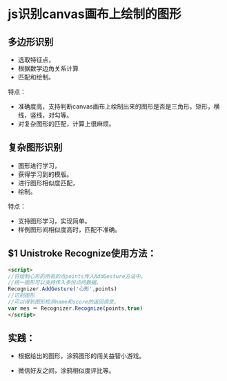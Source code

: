 js识别canvas画布上绘制的图形
==================================

## 多边形识别

* 选取特征点，
* 根据数学边角关系计算
* 匹配和绘制。

特点：
  * 准确度高，支持判断canvas画布上绘制出来的图形是否是三角形，矩形，横线，竖线，对勾等。
  * 对复杂图形的匹配，计算上很麻烦。


## 复杂图形识别

* 图形进行学习，
* 获得学习到的模版。
* 进行图形相似度匹配，
* 绘制。

特点：
   * 支持图形学习，实现简单。
   * 样例图形间相似度高时，匹配不准确。

## $1 Unistroke Recognize使用方法：

```markdown
<script>
//将绘制心形的所有的点points传入AddGesture方法中。
//统一图形可以支持传入多份点的数据。
Recognizer.AddGesture('心形',points)
//识别图形
//可以得到图形检测name和score的返回信息。
var mes ＝ Recognizer.Recognize(points,true)
</script>
```
## 实践：
* 根据给出的图形，涂鸦图形的闯关益智小游戏。

* 微信好友之间，涂鸦相似度评比等。

